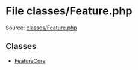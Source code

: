 File classes/Feature.php
=========

Source: [classes/Feature.php](https://github.com/PrestaShop/PrestaShop/blob/1.6.0.7/classes/Feature.php)


Classes
-------

* [FeatureCore](class.FeatureCore.md)

